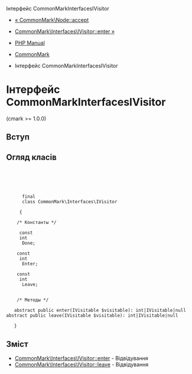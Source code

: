 Інтерфейс CommonMarkInterfacesIVisitor

-   [« CommonMark\\Node::accept](commonmark-node.accept.html)
    
-   [CommonMark\\Interfaces\\IVisitor::enter »](commonmark-interfaces-ivisitor.enter.html)
    
-   [PHP Manual](index.html)
    
-   [CommonMark](book.cmark.html)
    
-   Інтерфейс CommonMarkInterfacesIVisitor
    

# Інтерфейс CommonMarkInterfacesIVisitor

(cmark >= 1.0.0)

## Вступ

## Огляд класів

```classsynopsis


    
    
     
      final
      class CommonMark\Interfaces\IVisitor
     
     {
    
    /* Константы */
    
     const
     int
      Done;

    const
     int
      Enter;

    const
     int
      Leave;


    /* Методы */
    
   abstract public enter(IVisitable $visitable): int|IVisitable|null
abstract public leave(IVisitable $visitable): int|IVisitable|null

   }
```

## Зміст

-   [CommonMark\\Interfaces\\IVisitor::enter](commonmark-interfaces-ivisitor.enter.html) - Відвідування
-   [CommonMark\\Interfaces\\IVisitor::leave](commonmark-interfaces-ivisitor.leave.html) - Відвідування